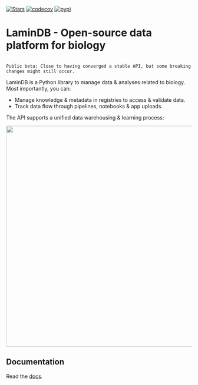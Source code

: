 [![Stars](https://img.shields.io/github/stars/laminlabs/lamindb?logo=GitHub&color=yellow)](https://github.com/laminlabs/lamindb)
[![codecov](https://codecov.io/gh/laminlabs/lamindb/branch/main/graph/badge.svg?token=VKMRJ7OWR3)](https://codecov.io/gh/laminlabs/lamindb)
[![pypi](https://img.shields.io/pypi/v/lamindb?color=blue&label=pypi%20package)](https://pypi.org/project/lamindb)

# LaminDB - Open-source data platform for biology

```{warning}

Public beta: Close to having converged a stable API, but some breaking changes might still occur.

```

LaminDB is a Python library to manage data & analyses related to biology. Most importantly, you can:

- Manage knowledge & metadata in registries to access & validate data.
- Track data flow through pipelines, notebooks & app uploads.

The API supports a unified data warehousing & learning process:

<img src="https://lamin-site-assets.s3.amazonaws.com/.lamindb/BunYmHkyFLITlM5MYQS2.png" width="600px">

## Documentation

Read the [docs](https://lamin.ai/docs).
